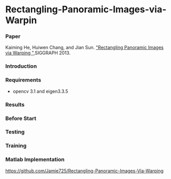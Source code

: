 # Rectangling-Panoramic-Images-via-Warpin

### Paper

Kaiming He, Huiwen Chang, and Jian Sun. ["Rectangling Panoramic Images via Warping
"](http://kaiminghe.com/sig13/index.html),SIGGRAPH 2013.  

### Introduction


### Requirements
- opencv 3.1 and eigen3.3.5

### Results



### Before Start

### Testing

 
### Training



### Matlab Implementation
https://github.com/Jamie725/Rectangling-Panoramic-Images-Via-Warping

